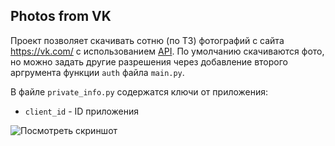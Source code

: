 ## Photos from VK

Проект позволяет скачивать сотню (по ТЗ) фотографий с сайта https://vk.com/ с использованием [API](https://vk.com/dev.php?method=first_guide).
По умолчанию скачиваются фото, но можно задать другие разрешения через добавление второго аргрумента функции <code>auth</code> файла <code>main.py</code>.

В файле <code>private_info.py</code> содержатся ключи от приложения:
* <code>client_id</code> - ID приложения  

![Посмотреть скриншот](http://i.imgur.com/J5lRizg.png)

